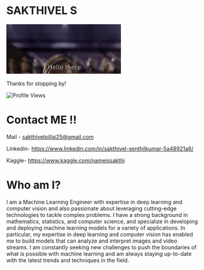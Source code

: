 # SAKTHIVEL S
<img src='images/hello.gif' width=300>

Thanks for stopping by!

![Profile Views](https://komarev.com/ghpvc/?username=ezioauditore-tech&label=VIEWS)

# Contact ME !!
Mail - sakthivelpillai25@gmail.com

Linkedin- https://www.linkedin.com/in/sakthivel-senthilkumar-5a48921a6/

Kaggle- https://www.kaggle.com/nameissakthi


# Who am I?
I am a Machine Learning Engineer with expertise in deep learning and computer vision and also passionate about leveraging cutting-edge technologies to tackle complex problems. I have a strong background in mathematics, statistics, and computer science, and specialize in developing and deploying machine learning models for a variety of applications. In particular, my expertise in deep learning and computer vision has enabled me to build models that can analyze and interpret images and video streams. I am constantly seeking new challenges to push the boundaries of what is possible with machine learning and am always staying up-to-date with the latest trends and techniques in the field.


<!--
**ezioauditore-tech/ezioauditore-tech** is a ✨ _special_ ✨ repository because its `README.md` (this file) appears on your GitHub profile.

Here are some ideas to get you started:

- 🔭 I’m currently working on ...
- 🌱 I’m currently learning ...
- 👯 I’m looking to collaborate on ...
- 🤔 I’m looking for help with ...
- 💬 Ask me about ...
- 📫 How to reach me: ...
- 😄 Pronouns: ...
- ⚡ Fun fact: ...
-->
